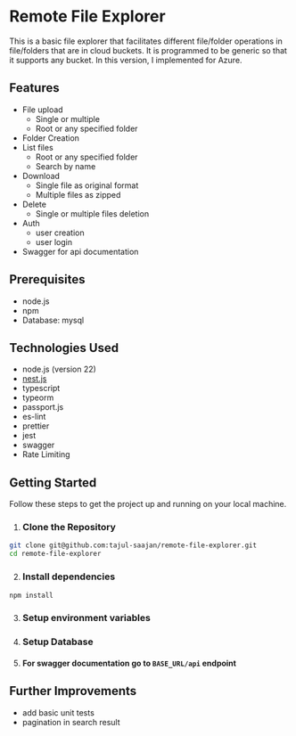 # Remote File Explorer
This is a basic file explorer that facilitates different file/folder operations in file/folders that are in cloud buckets. It is programmed to be generic so that it supports any bucket. In this version, I implemented for Azure.

## Features
- File upload
    - Single or multiple
    - Root or any specified folder
- Folder Creation
- List files
    - Root or any specified folder
    - Search by name
- Download
    - Single file as original format
    - Multiple files as zipped
- Delete
    - Single or multiple files deletion
- Auth
    - user creation
    - user login
- Swagger for api documentation

## Prerequisites
- node.js  
- npm
- Database: mysql 

## Technologies Used
- node.js (version 22)
- [nest.js](https://nestjs.com/)
- typescript
- typeorm
- passport.js
- es-lint
- prettier
- jest
- swagger
- Rate Limiting

## Getting Started
Follow these steps to get the project up and running on your local machine.

1. ### Clone the Repository
```bash
git clone git@github.com:tajul-saajan/remote-file-explorer.git
cd remote-file-explorer
```

2. ### Install dependencies
```bash
npm install
```

3. ### Setup environment variables 
4. ### Setup Database
5. #### For swagger documentation go to `BASE_URL/api` endpoint

## Further Improvements
- add basic unit tests
- pagination in search result
